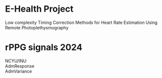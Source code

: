 # E-Health Project
Low complexity Timing Correction Methods for Heart Rate Estimation Using Remote Photoplethysmography

# rPPG signals 2024
NCYU/INU <br />
AdmResponse <br />
AdmVariance <br />
